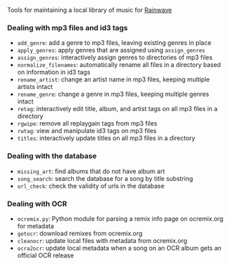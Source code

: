 Tools for maintaining a local library of music for [Rainwave][]

### Dealing with mp3 files and id3 tags

*   `add_genre`: add a genre to mp3 files, leaving existing genres in place
*   `apply_genres`: apply genres that are assigned using `assign_genres`
*   `assign_genres`: interactively assign genres to directories of mp3 files
*   `normalize_filenames`: automatically rename all files in a directory based
    on information in id3 tags
*   `rename_artist`: change an artist name in mp3 files, keeping multiple
    artists intact
*   `rename_genre`: change a genre in mp3 files, keeping multiple genres intact
*   `retag`: interactively edit title, album, and artist tags on all mp3 files
    in a directory
*   `rgwipe`: remove all replaygain tags from mp3 files
*   `rwtag`: view and manipulate id3 tags on mp3 files
*   `titles`: interactively update titles on all mp3 files in a directory

### Dealing with the database

*   `missing_art`: find albums that do not have album art
*   `song_search`: search the database for a song by title substring
*   `url_check`: check the validity of urls in the database

### Dealing with OCR

*   `ocremix.py`: Python module for parsing a remix info page on ocremix.org for
    metadata
*   `getocr`: download remixes from ocremix.org
*   `cleanocr`: update local files with metadata from ocremix.org
*   `ocra2ocr`: update local metadata when a song on an OCR album gets an
    official OCR release

[rainwave]: http://rainwave.cc/
